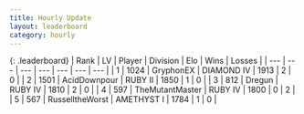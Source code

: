 ```yaml
---
title: Hourly Update
layout: leaderboard
category: hourly
---
```


{: .leaderboard}
| Rank | LV | Player | Division | Elo | Wins | Losses |
| --- | --- | --- | --- | --- | --- | --- |
| <span data-change="1">1</span> | 1024 | <span title="ID: 315148">GryphonEX</span> | DIAMOND IV | <span data-change="-332">1913</span> | <span data-change="-560">2</span> | <span data-change="-220">0</span> |
| <span data-change="9">2</span> | 1501 | <span title="ID: 304661">AcidDownpour</span> | RUBY II | <span data-change="-312">1850</span> | <span data-change="-151">1</span> | <span data-change="-98">0</span> |
| <span data-change="24">3</span> | 812 | <span title="ID: 337810">Dregun</span> | RUBY IV | <span data-change="-269">1810</span> | <span data-change="-44">2</span> | <span data-change="-15">0</span> |
| <span data-change="12">4</span> | 597 | <span title="ID: 520098">TheMutantMaster</span> | RUBY IV | <span data-change="-318">1800</span> | <span data-change="-131">0</span> | <span data-change="-73">2</span> |
| <span data-change="30">5</span> | 567 | <span title="ID: 388751">RusselltheWorst</span> | AMETHYST I | <span data-change="-282">1784</span> | <span data-change="-129">1</span> | <span data-change="-74">0</span> |